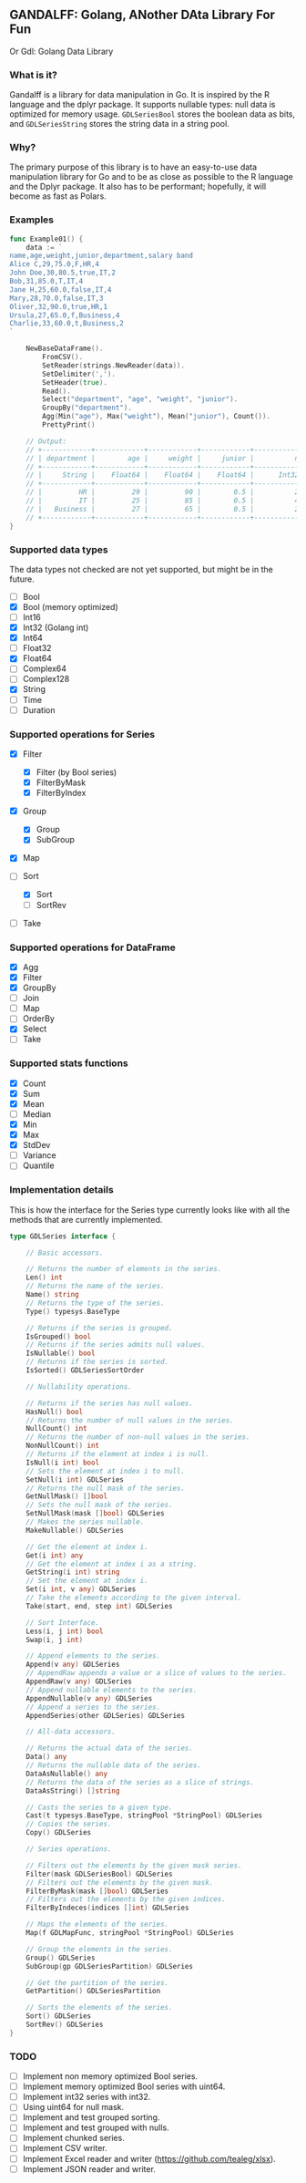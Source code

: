 ## GANDALFF: Golang, ANother DAta Library For Fun

Or Gdl: Golang Data Library

### What is it?

Gandalff is a library for data manipulation in Go. It is inspired by the R language and the dplyr package.
It supports nullable types: null data is optimized for memory usage.
`GDLSeriesBool` stores the boolean data as bits, and `GDLSeriesString` stores the string data in a string pool.

### Why?

The primary purpose of this library is to have an easy-to-use data manipulation library for Go and to be as close as possible to the R language and the Dplyr package.
It also has to be performant; hopefully, it will become as fast as Polars.

### Examples

```go
func Example01() {
	data := `
name,age,weight,junior,department,salary band
Alice C,29,75.0,F,HR,4
John Doe,30,80.5,true,IT,2
Bob,31,85.0,T,IT,4
Jane H,25,60.0,false,IT,4
Mary,28,70.0,false,IT,3
Oliver,32,90.0,true,HR,1
Ursula,27,65.0,f,Business,4
Charlie,33,60.0,t,Business,2
`

	NewBaseDataFrame().
		FromCSV().
		SetReader(strings.NewReader(data)).
		SetDelimiter(',').
		SetHeader(true).
		Read().
		Select("department", "age", "weight", "junior").
		GroupBy("department").
		Agg(Min("age"), Max("weight"), Mean("junior"), Count()).
		PrettyPrint()

	// Output:
	// +------------+------------+------------+------------+------------+
	// | department |        age |     weight |     junior |          n |
	// +------------+------------+------------+------------+------------+
	// |     String |    Float64 |    Float64 |    Float64 |      Int32 |
	// +------------+------------+------------+------------+------------+
	// |         HR |         29 |         90 |        0.5 |          2 |
	// |         IT |         25 |         85 |        0.5 |          4 |
	// |   Business |         27 |         65 |        0.5 |          2 |
	// +------------+------------+------------+------------+------------+
}
```

### Supported data types

The data types not checked are not yet supported, but might be in the future.

- [ ] Bool
- [x] Bool (memory optimized)
- [ ] Int16
- [x] Int32 (Golang int)
- [x] Int64
- [ ] Float32
- [x] Float64
- [ ] Complex64
- [ ] Complex128
- [x] String
- [ ] Time
- [ ] Duration

### Supported operations for Series

- [x] Filter

  - [x] Filter (by Bool series)
  - [x] FilterByMask
  - [x] FilterByIndex

- [x] Group

  - [x] Group
  - [x] SubGroup

- [x] Map
- [ ] Sort

  - [x] Sort
  - [ ] SortRev

- [ ] Take

### Supported operations for DataFrame

- [x] Agg
- [x] Filter
- [x] GroupBy
- [ ] Join
- [ ] Map
- [ ] OrderBy
- [x] Select
- [ ] Take

### Supported stats functions

- [x] Count
- [x] Sum
- [x] Mean
- [ ] Median
- [x] Min
- [x] Max
- [x] StdDev
- [ ] Variance
- [ ] Quantile

### Implementation details

This is how the interface for the Series type currently looks like
with all the methods that are currently implemented.

```go
type GDLSeries interface {

	// Basic accessors.

	// Returns the number of elements in the series.
	Len() int
	// Returns the name of the series.
	Name() string
	// Returns the type of the series.
	Type() typesys.BaseType

	// Returns if the series is grouped.
	IsGrouped() bool
	// Returns if the series admits null values.
	IsNullable() bool
	// Returns if the series is sorted.
	IsSorted() GDLSeriesSortOrder

	// Nullability operations.

	// Returns if the series has null values.
	HasNull() bool
	// Returns the number of null values in the series.
	NullCount() int
	// Returns the number of non-null values in the series.
	NonNullCount() int
	// Returns if the element at index i is null.
	IsNull(i int) bool
	// Sets the element at index i to null.
	SetNull(i int) GDLSeries
	// Returns the null mask of the series.
	GetNullMask() []bool
	// Sets the null mask of the series.
	SetNullMask(mask []bool) GDLSeries
	// Makes the series nullable.
	MakeNullable() GDLSeries

	// Get the element at index i.
	Get(i int) any
	// Get the element at index i as a string.
	GetString(i int) string
	// Set the element at index i.
	Set(i int, v any) GDLSeries
	// Take the elements according to the given interval.
	Take(start, end, step int) GDLSeries

	// Sort Interface.
	Less(i, j int) bool
	Swap(i, j int)

	// Append elements to the series.
	Append(v any) GDLSeries
	// AppendRaw appends a value or a slice of values to the series.
	AppendRaw(v any) GDLSeries
	// Append nullable elements to the series.
	AppendNullable(v any) GDLSeries
	// Append a series to the series.
	AppendSeries(other GDLSeries) GDLSeries

	// All-data accessors.

	// Returns the actual data of the series.
	Data() any
	// Returns the nullable data of the series.
	DataAsNullable() any
	// Returns the data of the series as a slice of strings.
	DataAsString() []string

	// Casts the series to a given type.
	Cast(t typesys.BaseType, stringPool *StringPool) GDLSeries
	// Copies the series.
	Copy() GDLSeries

	// Series operations.

	// Filters out the elements by the given mask series.
	Filter(mask GDLSeriesBool) GDLSeries
	// Filters out the elements by the given mask.
	FilterByMask(mask []bool) GDLSeries
	// Filters out the elements by the given indices.
	FilterByIndeces(indices []int) GDLSeries

	// Maps the elements of the series.
	Map(f GDLMapFunc, stringPool *StringPool) GDLSeries

	// Group the elements in the series.
	Group() GDLSeries
	SubGroup(gp GDLSeriesPartition) GDLSeries

	// Get the partition of the series.
	GetPartition() GDLSeriesPartition

	// Sorts the elements of the series.
	Sort() GDLSeries
	SortRev() GDLSeries
}
```

### TODO

- [ ] Implement non memory optimized Bool series.
- [ ] Implement memory optimized Bool series with uint64.
- [ ] Implement int32 series with int32.
- [ ] Using uint64 for null mask.
- [ ] Implement and test grouped sorting.
- [ ] Implement and test grouped with nulls.
- [ ] Implement chunked series.
- [ ] Implement CSV writer.
- [ ] Implement Excel reader and writer (https://github.com/tealeg/xlsx).
- [ ] Implement JSON reader and writer.